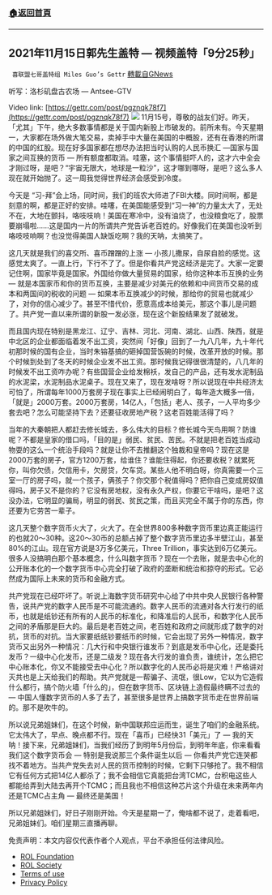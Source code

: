 ###  [:house:返回首頁](https://github.com/ourhimalayas/txt)
---


## 2021年11月15日郭先生盖特 — 视频盖特「9分25秒」
` 喜联盟七哥盖特组 Miles Guo’s Gettr` [轉載自GNews](https://gnews.org/zh-hans/1668337/)

听写：洛杉矶盘古农场 — Antsee-GTV

Video link: [https://gettr.com/post/pgznqk78f7](https://gettr.com/post/pgznqk78f7)
![](https://assets.gnews.org/wp-content/uploads/2021/11/7D07067C-3C51-49DA-B448-5430B6CB6610.png)
11月15号，尊敬的战友们好。昨天，「尤其」下午，绝大多数事情都是关于国内新股上市破发的。前所未有。今天星期一，大家都在场外做大笔交易，卖掉手中大量在美国的中概股，还有在香港的所谓的中国的红股。现在好多国家都在想尽办法把当时认购的人民币换汇 —国家与国家之间互换的货币 — 所有额度都取消。哇塞，这个事情挺吓人的，这才六中全会才刚过呀，是吧？“宇宙无限大，地球是一粒沙”，这才哪到哪呀，是吧？这么多人现在就开始抛了。这一周我觉得世界经济会感受到冷度。

今天是 “习-拜”会上场，同时间，我们的班农大师进了FBI大楼。同时间啊，都是刻意的啊，都是正好的安排。哇噻，在美国能感受到“习一神”的力量太大了，无处不在，大地在颤抖，咯吱吱响！美国在寒冷中，没有油烧了，也没粮食吃了，股票要崩塌啦……这是国内一片的所谓共产党告诉老百姓的。好像我们在美国也没听到咯吱吱响啊？也没觉得美国人缺饭吃啊？我的天呐，太搞笑了。

这几天就是我们的喜交所、喜币蹭蹭的上涨 — 小孩儿撒尿，自尿自脸的感觉。这感觉太爽了。一直上行，下行不了了。但是你看共产党这经济是完了。大家一定要记住啊，国家毕竟是国家。外国给你做大量贸易的国家，给你这种本币互换的业务 — 就是本国家币和你的货币互换，主要是减少对美元的依赖和中间货币交易的成本和两国间的税收的问题 — 如果本币互换减少的时候，那给你的贸易也就减少了，对你的信心减少了。甚至不惜代价，愿意高成本给美元，那这个事儿是问题了。共产党一直以来所谓的新股一发必涨，现在这个新股结果发了就破发。

而且国内现在特别是黑龙江、辽宁、吉林、河北、河南、湖北、山西、陕西，就是中北区的企业都面临着发不出工资，突然间「好像」回到了一九八几年，九十年代初那时候的国有企业，当时朱镕基搞的砸掉国营饭碗的时候，改革开放的时候。那个时候到处到了冬天的时候企业发不出工资。那时候我记得很很清楚的，八几年的时候发不出工资咋办呢？有些国营企业给发棉袄，发自己的产品，还有发水泥制品的水泥梁，水泥制品水泥桌子。现在又来了，现在发啥呀？所以说现在中共经济太可怕了，所谓每年1000万套房子现在事实上已经闹明白了，每年造大概多一倍，「就是」2000万套。2000万套房，14亿人，「包括」老人、孩子，一人平均多少套去吧？怎么可能坚持下去？还要征收房地产税？这老百姓能活得了吗？

当年的大秦朝把人都赶去修长城去，多么伟大的目标？修长城今天鸟用啊？防谁呢？不都是皇家的借口吗，「目的是」弱民、贫民、苦民。不就是把老百姓当成动物耍的这么一个统治手段吗？就是让你不去推翻这个独裁和皇帝吗？现在这是2000万套的房子，官方1200万套，给谁住？谁能住得起，你还要收税？就累死你，叫你欠债，欠信用卡，欠房贷，欠车贷。某些人他不明白呀，你真需要一个三室一厅的房子吗，就一个孩子，俩孩子？你交那个税值得吗？把你自己变成房奴值得吗，房子又不是你的？它没有房地权，没有永久产权，你要它干啥吗，是吧？这没办法，它明显的骗局，明显的弱民、贫民之策，而且买完全不属于你的东西，你还要为它劳苦一辈子。

这几天整个数字货币火大了，火大了。在全世界800多种数字货币里边真正能运行的也就20～30种。这20～30币的总额占掉了整个数字货币里边多半壁江山，甚至80%的江山。现在官方说是3万多亿美元，Three Trillion，事实达到6万亿美元。很多人没搞明白那个基本概念，什么叫数字货币？现在一个去账，就是去中心化的公开账本化的一个数字货币中心完全打破了政府的垄断和统治和掠夺的形式。它必然成为国际上未来的货币和金融方式。

共产党现在已经吓坏了。听说上海数字货币研究中心给了中共中央人民银行各种警告，说共产党的数字人民币是不可能流通的。数字人民币的流通对各大行发行的纸币，也就是纸钞还有所有的人民币的标准化，和降准后的人民币，和数字化人民币之间的矛盾那是巨大的。最后是老百姓之间，老百姓和政府之间就形成了数字的对抗，货币的对抗。当大家要纸纸钞要纸币的时候，它会出现了另外一种情况，数字货币又出另外一种情况：几大行和中央银行谁发币？到底是发币中心化，还是委托发币？一级中心化发币，还是二级发？现在各大行发的谁负责，谁统计，怎么把它中心账本化，你又不能接受去中心化？所以数字化的人民币必将是灾难！严格讲对灭共也是上天给我们的帮助。共产党就是一帮骗子、流氓，很Low，它以为它造假什么都行，搞个防火墙「什么的」，但在数字货币、区块链上造假最终瞒不过去的 — 中国人懂数字货币的人多了去了，甚至很多是世界上搞数字货币走在世界前端的。那不是吹牛的。

所以说兄弟姐妹们，在这个时候，新中国联邦应运而生，诞生了咱们的金融系统。它太伟大了，早点、晚点都不行。现在「喜币」已经快31「美元」了 — 我的天呐！接下来，兄弟姐妹们，当我们经历了到明年5月份后，到明年年底，你来看看我们这个数字货币会 — 特别是我说那三个条件诞生以后 — 你看共产党它连哭都找不着地方。当共产党失去对人民的货币控制的时候，它剩下只够抢了。我不相信它有任何方式把14亿人都杀了；我不会相信它真能把台湾TCMC，台积电这些人都能给弄到大陆去再开个TCMC；而且我也不相信这种芯片这个升级在未来两年内还是TCMC占主角 — 最终还是美国！

所以兄弟姐妹们，好日子刚刚开始。今天是星期一了，俺啥都不说了，走着看吧，兄弟姐妹们。咱们星期三直播再聊。

 

免责声明：本文内容仅代表作者个人观点，平台不承担任何法律风险。

- [ROL Foundation](https://rolfoundation.org/)
- [ROL Society](https://rolsociety.org/)
- [Terms of use](https://gnews.org/terms-of-use-3/)
- [Privacy Policy](https://gnews.org/privacy-policy/)
